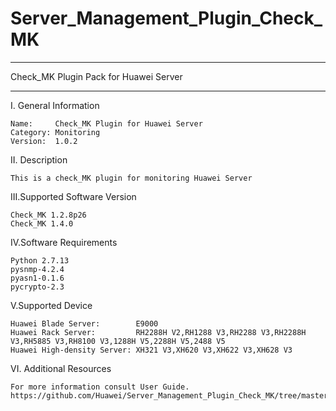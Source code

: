 # Server_Management_Plugin_Check_MK

****************************************************************************
Check_MK Plugin Pack for Huawei Server
****************************************************************************

I. General Information

    Name:     Check_MK Plugin for Huawei Server
    Category: Monitoring
    Version:  1.0.2

II. Description

    This is a check_MK plugin for monitoring Huawei Server 

III.Supported Software Version

    Check_MK 1.2.8p26
    Check_MK 1.4.0
    
IV.Software Requirements

    Python 2.7.13    
    pysnmp-4.2.4  
    pyasn1-0.1.6    
    pycrypto-2.3
    
V.Supported Device

    Huawei Blade Server:        E9000
    Huawei Rack Server:         RH2288H V2,RH1288 V3,RH2288 V3,RH2288H V3,RH5885 V3,RH8100 V3,1288H V5,2288H V5,2488 V5    
    Huawei High-density Server: XH321 V3,XH620 V3,XH622 V3,XH628 V3
    
VI. Additional Resources

    For more information consult User Guide. https://github.com/Huawei/Server_Management_Plugin_Check_MK/tree/master/docs
